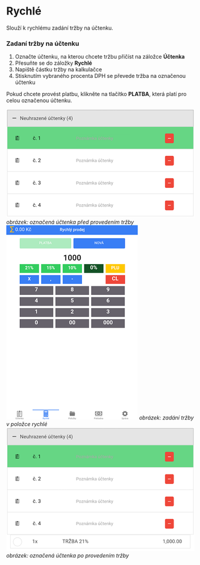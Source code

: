 # Rychlé

Slouží k rychlému zadání tržby na účtenku.

### Zadaní tržby na účtenku

1. Označte účtenku, na kterou chcete tržbu přičíst na záložce **Účtenka**
2. Přesuňte se do záložky **Rychlé** 
3. Napiště částku tržby na kalkulačce
4. Stisknutím vybraného procenta DPH se převede tržba na označenou účtenku

Pokud chcete provést platbu, klikněte na tlačítko **PLATBA**, která platí pro celou označenou účtenku.

![](img/quick_after.png)
*obrázek: označená účtenka před provedením tržby*
![](img/quick_quick.png)
*obrázek: zadání tržby v položce rychlé*
![](img/quick_before.png)
*obrázek: označená účtenka po provedením tržby*
